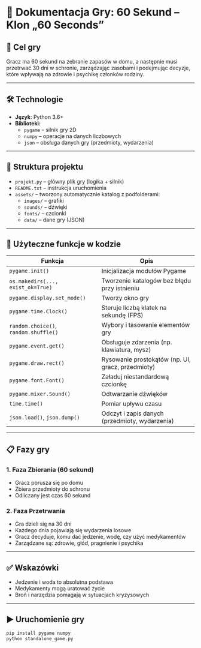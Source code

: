 # 📄 Dokumentacja Gry: 60 Sekund – Klon „60 Seconds”

## 🎯 Cel gry
Gracz ma 60 sekund na zebranie zapasów w domu, a następnie musi przetrwać 30 dni w schronie, zarządzając zasobami i podejmując decyzje, które wpływają na zdrowie i psychikę członków rodziny.

---

## 🛠️ Technologie
- **Język**: Python 3.6+
- **Biblioteki:**
  - `pygame` – silnik gry 2D
  - `numpy` – operacje na danych liczbowych
  - `json` – obsługa danych gry (przedmioty, wydarzenia)

---

## 🧱 Struktura projektu
- `projekt.py` – główny plik gry (logika + silnik)
- `README.txt` – instrukcja uruchomienia
- `assets/` – tworzony automatycznie katalog z podfolderami:
  - `images/` – grafiki
  - `sounds/` – dźwięki
  - `fonts/` – czcionki
  - `data/` – dane gry (JSON)

---

## 🔧 Użyteczne funkcje w kodzie

| Funkcja                         | Opis                                                                 |
|----------------------------------|----------------------------------------------------------------------|
| `pygame.init()`                 | Inicjalizacja modułów Pygame                                         |
| `os.makedirs(..., exist_ok=True)` | Tworzenie katalogów bez błędu przy istnieniu                        |
| `pygame.display.set_mode()`     | Tworzy okno gry                                                      |
| `pygame.time.Clock()`           | Steruje liczbą klatek na sekundę (FPS)                               |
| `random.choice()`, `random.shuffle()` | Wybory i tasowanie elementów gry                                  |
| `pygame.event.get()`            | Obsługuje zdarzenia (np. klawiatura, mysz)                           |
| `pygame.draw.rect()`            | Rysowanie prostokątów (np. UI, gracz, przedmioty)                    |
| `pygame.font.Font()`            | Załaduj niestandardową czcionkę                                      |
| `pygame.mixer.Sound()`          | Odtwarzanie dźwięków                                                 |
| `time.time()`                   | Pomiar upływu czasu                                                  |
| `json.load()`, `json.dump()`    | Odczyt i zapis danych (przedmioty, wydarzenia)                       |

---

## 📋 Fazy gry

### 1. Faza Zbierania (60 sekund)
- Gracz porusza się po domu
- Zbiera przedmioty do schronu
- Odliczany jest czas 60 sekund

### 2. Faza Przetrwania
- Gra dzieli się na 30 dni
- Każdego dnia pojawiają się wydarzenia losowe
- Gracz decyduje, komu dać jedzenie, wodę, czy użyć medykamentów
- Zarządzane są: zdrowie, głód, pragnienie i psychika

---

## ✅ Wskazówki
- Jedzenie i woda to absolutna podstawa
- Medykamenty mogą uratować życie
- Broń i narzędzia pomagają w sytuacjach kryzysowych

---

## ▶️ Uruchomienie gry

```bash
pip install pygame numpy
python standalone_game.py
